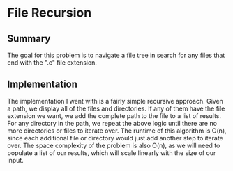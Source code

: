 # File Recursion

## Summary

The goal for this problem is to navigate a file tree in search for any files that end with the
".c" file extension.

## Implementation

The implementation I went with is a fairly simple recursive approach. Given a path, we display all
of the files and directories. If any of them have the file extension we want, we add the complete
path to the file to a list of results. For any directory in the path, we repeat the above
logic until there are no more directories or files to iterate over. The runtime of this algorithm
is O(n), since each additional file or directory would just add another step to iterate over. The space
complexity of the problem is also O(n), as we will need to populate a list of our results, which will
scale linearly with the size of our input.